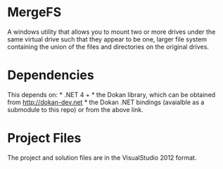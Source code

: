MergeFS
=======

A windows utility that allows you to mount two or more drives under the same virtual drive such that they appear to be one, larger file system containing the union of the files and directories on the original drives.

Dependencies
============
This depends on:
    * .NET 4 +
    * the Dokan library, which can be obtained from http://dokan-dev.net
    * the Dokan .NET bindings (avaialble as a submodule to this repo) or from the above link.

Project Files
=============
The project and solution files are in the VisualStudio 2012 format.
